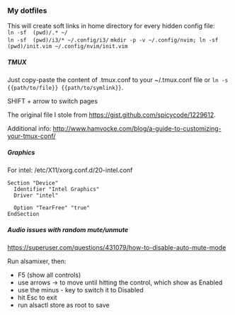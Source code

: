 ### My dotfiles

This will create soft links in home directory for every hidden config file:  
`ln -sf  (pwd)/.* ~/`   
`ln -sf  (pwd)/i3/* ~/.config/i3/`
`mkdir -p -v ~/.config/nvim; ln -sf (pwd)/init.vim ~/.config/nvim/init.vim`
##### TMUX

Just copy-paste the content of .tmux.conf to your ~/.tmux.conf file or `ln -s {{path/to/file}} {{path/to/symlink}}`.

SHIFT + arrow to switch pages

The original file I stole from https://gist.github.com/spicycode/1229612.

Additional info:
http://www.hamvocke.com/blog/a-guide-to-customizing-your-tmux-conf/

##### Graphics

For intel:
/etc/X11/xorg.conf.d/20-intel.conf

```
Section "Device"
  Identifier "Intel Graphics"
  Driver "intel"

  Option "TearFree" "true"
EndSection
```
##### Audio issues with random mute/unmute

https://superuser.com/questions/431079/how-to-disable-auto-mute-mode

Run alsamixer, then:
- F5 (show all controls)
- use arrows → to move until hitting the <Auto-Mute> control, which show as Enabled
- use the minus - key to switch it to Disabled
- hit Esc to exit
- run alsactl store as root to save

